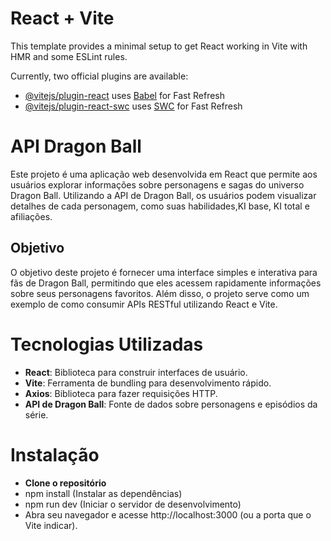 # React + Vite

This template provides a minimal setup to get React working in Vite with HMR and some ESLint rules.

Currently, two official plugins are available:

- [@vitejs/plugin-react](https://github.com/vitejs/vite-plugin-react/blob/main/packages/plugin-react/README.md) uses [Babel](https://babeljs.io/) for Fast Refresh
- [@vitejs/plugin-react-swc](https://github.com/vitejs/vite-plugin-react-swc) uses [SWC](https://swc.rs/) for Fast Refresh


# API Dragon Ball

Este projeto é uma aplicação web desenvolvida em React que permite aos usuários explorar informações sobre personagens e sagas do universo Dragon Ball. Utilizando a API de Dragon Ball, os usuários podem visualizar detalhes de cada personagem, como suas habilidades,KI base, KI total e afiliações.

## Objetivo

O objetivo deste projeto é fornecer uma interface simples e interativa para fãs de Dragon Ball, permitindo que eles acessem rapidamente informações sobre seus personagens favoritos. Além disso, o projeto serve como um exemplo de como consumir APIs RESTful utilizando React e Vite.

# Tecnologias Utilizadas

- **React**: Biblioteca para construir interfaces de usuário.
- **Vite**: Ferramenta de bundling para desenvolvimento rápido.
- **Axios**: Biblioteca para fazer requisições HTTP.
- **API de Dragon Ball**: Fonte de dados sobre personagens e episódios da série.

# Instalação

- **Clone o repositório**
- npm install (Instalar as dependências)
- npm run dev (Iniciar o servidor de desenvolvimento)
- Abra seu navegador e acesse http://localhost:3000 (ou a porta que o Vite indicar).